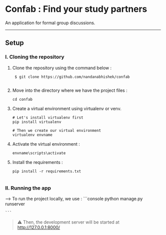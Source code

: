 # Confab : Find your study partners

An application for formal group discussions.

**<hr>**


## Setup

### I. Cloning the repository

1. Clone the repository using the command below :
   ```console
    $ git clone https://github.com/nandanabhishek/confab
    
    ```
    
2. Move into the directory where we have the project files : 
   ```console
   cd confab

   ```
   
3.  Create a virtual environment using virtualenv or venv.
     ```console
     # Let's install virtualenv first
     pip install virtualenv

     # Then we create our virtual environment
     virtualenv envname
     
     ```
     
4. Activate the virtual environment :
   ```console
   envname\scripts\activate

   ```
   
5. Install the requirements :
   ```console
   pip install -r requirements.txt
 
   ```
   
### II. Running the app

--> To run the project locally, we use :
    ```console
    python manage.py runserver

    ```
    
> ⚠ Then, the development server will be started at http://127.0.0.1:8000/
   
